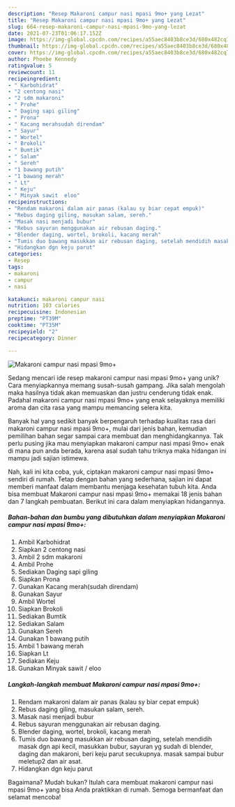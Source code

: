 ```yaml
---
description: "Resep Makaroni campur nasi mpasi 9mo+ yang Lezat"
title: "Resep Makaroni campur nasi mpasi 9mo+ yang Lezat"
slug: 664-resep-makaroni-campur-nasi-mpasi-9mo-yang-lezat
date: 2021-07-23T01:06:17.152Z
image: https://img-global.cpcdn.com/recipes/a55aec8403b8ce3d/680x482cq70/makaroni-campur-nasi-mpasi-9mo-foto-resep-utama.jpg
thumbnail: https://img-global.cpcdn.com/recipes/a55aec8403b8ce3d/680x482cq70/makaroni-campur-nasi-mpasi-9mo-foto-resep-utama.jpg
cover: https://img-global.cpcdn.com/recipes/a55aec8403b8ce3d/680x482cq70/makaroni-campur-nasi-mpasi-9mo-foto-resep-utama.jpg
author: Phoebe Kennedy
ratingvalue: 5
reviewcount: 11
recipeingredient:
- " Karbohidrat"
- "2 centong nasi"
- "2 sdm makaroni"
- " Prohe"
- " Daging sapi giling"
- " Prona"
- " Kacang merahsudah direndam"
- " Sayur"
- " Wortel"
- " Brokoli"
- " Bumtik"
- " Salam"
- " Sereh"
- "1 bawang putih"
- "1 bawang merah"
- " Lt"
- " Keju"
- " Minyak sawit  eloo"
recipeinstructions:
- "Rendam makaroni dalam air panas (kalau sy biar cepat empuk)"
- "Rebus daging giling, masukan salam, sereh."
- "Masak nasi menjadi bubur"
- "Rebus sayuran menggunakan air rebusan daging."
- "Blender daging, wortel, brokoli, kacang merah"
- "Tumis duo bawang masukkan air rebusan daging, setelah mendidih masak dgn api kecil, masukkan bubur, sayuran yg sudah di blender, daging dan makaroni, beri keju parut secukupnya. masak sampai bubur meletup2 dan air asat."
- "Hidangkan dgn keju parut"
categories:
- Resep
tags:
- makaroni
- campur
- nasi

katakunci: makaroni campur nasi 
nutrition: 103 calories
recipecuisine: Indonesian
preptime: "PT39M"
cooktime: "PT35M"
recipeyield: "2"
recipecategory: Dinner

---
```



![Makaroni campur nasi mpasi 9mo+](https://img-global.cpcdn.com/recipes/a55aec8403b8ce3d/680x482cq70/makaroni-campur-nasi-mpasi-9mo-foto-resep-utama.jpg)

Sedang mencari ide resep makaroni campur nasi mpasi 9mo+ yang unik? Cara menyiapkannya memang susah-susah gampang. Jika salah mengolah maka hasilnya tidak akan memuaskan dan justru cenderung tidak enak. Padahal makaroni campur nasi mpasi 9mo+ yang enak selayaknya memiliki aroma dan cita rasa yang mampu memancing selera kita.



Banyak hal yang sedikit banyak berpengaruh terhadap kualitas rasa dari makaroni campur nasi mpasi 9mo+, mulai dari jenis bahan, kemudian pemilihan bahan segar sampai cara membuat dan menghidangkannya. Tak perlu pusing jika mau menyiapkan makaroni campur nasi mpasi 9mo+ enak di mana pun anda berada, karena asal sudah tahu triknya maka hidangan ini mampu jadi sajian istimewa.


Nah, kali ini kita coba, yuk, ciptakan makaroni campur nasi mpasi 9mo+ sendiri di rumah. Tetap dengan bahan yang sederhana, sajian ini dapat memberi manfaat dalam membantu menjaga kesehatan tubuh kita. Anda bisa membuat Makaroni campur nasi mpasi 9mo+ memakai 18 jenis bahan dan 7 langkah pembuatan. Berikut ini cara dalam menyiapkan hidangannya.

<!--inarticleads1-->

##### Bahan-bahan dan bumbu yang dibutuhkan dalam menyiapkan Makaroni campur nasi mpasi 9mo+:

1. Ambil  Karbohidrat
1. Siapkan 2 centong nasi
1. Ambil 2 sdm makaroni
1. Ambil  Prohe
1. Sediakan  Daging sapi giling
1. Siapkan  Prona
1. Gunakan  Kacang merah(sudah direndam)
1. Gunakan  Sayur
1. Ambil  Wortel
1. Siapkan  Brokoli
1. Sediakan  Bumtik
1. Sediakan  Salam
1. Gunakan  Sereh
1. Gunakan 1 bawang putih
1. Ambil 1 bawang merah
1. Siapkan  Lt
1. Sediakan  Keju
1. Gunakan  Minyak sawit / eloo




<!--inarticleads2-->

##### Langkah-langkah membuat Makaroni campur nasi mpasi 9mo+:

1. Rendam makaroni dalam air panas (kalau sy biar cepat empuk)
1. Rebus daging giling, masukan salam, sereh.
1. Masak nasi menjadi bubur
1. Rebus sayuran menggunakan air rebusan daging.
1. Blender daging, wortel, brokoli, kacang merah
1. Tumis duo bawang masukkan air rebusan daging, setelah mendidih masak dgn api kecil, masukkan bubur, sayuran yg sudah di blender, daging dan makaroni, beri keju parut secukupnya. masak sampai bubur meletup2 dan air asat.
1. Hidangkan dgn keju parut




Bagaimana? Mudah bukan? Itulah cara membuat makaroni campur nasi mpasi 9mo+ yang bisa Anda praktikkan di rumah. Semoga bermanfaat dan selamat mencoba!
